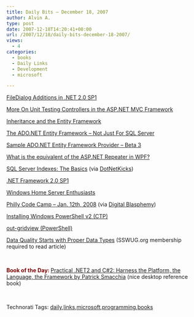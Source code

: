 ```yaml
---
title: Daily Bits – December 18, 2007
author: Alvin A.
type: post
date: 2007-12-18T14:20:41+00:00
url: /2007/12/18/daily-bits-december-18-2007/
views:
  - 4
categories:
  - books
  - Daily Links
  - Development
  - microsoft

---
```

<a href="http://www.danielmoth.com/Blog/2007/12/filedialog-additions-in-sp1.html" target="_blank">FileDialog Additions in .NET 2.0 SP1</a>

<a href="http://codebetter.com/blogs/david.hayden/archive/2007/12/17/more-on-unit-testing-controllers-in-the-asp-net-mvc-framework.aspx" target="_blank">More On Unit Testing Controllers in the ASP.NET MVC Framework</a>

<a href="http://odetocode.com/Blogs/scott/archive/2007/12/18/11624.aspx" target="_blank">Inheritance and the Entity Framework</a>

<a href="http://blogs.msdn.com/adonet/archive/2007/12/17/the-ado-net-entity-framework-not-just-for-sql-server.aspx" target="_blank">The ADO.NET Entity Framework &#8211; Not Just For SQL Server</a>

<a href="http://blogs.msdn.com/adonet/archive/2007/12/17/sample-ado-net-entity-framework-provider-beta-3.aspx" target="_blank">Sample ADO.NET Entity Framework Provider &#8211; Beta 3</a>

<a href="http://learnwpf.com/Posts/Post.aspx?postId=792650e0-19e8-4b09-b38d-71b8daa00a97" target="_blank">What is the equivalent of the ASP.NET Repeater in WPF?</a>

<a href="http://www.sqlteam.com/article/sql-server-indexes-the-basics" target="_blank">SQL Server Indexes: The Basics</a> (via <a href="http://www.dotnetkicks.com/database/SQL_Server_Indexes_The_Basics" target="_blank">DotNetKicks</a>)

<a href="http://www.danielmoth.com/Blog/2007/12/net-framework-v20-sp1.html" target="_blank">.NET Framework 2.0 SP1</a>

<a href="http://blogs.technet.com/homeserver/archive/2007/12/17/windows-home-server-enthusiasts.aspx" target="_blank">Windows Home Server Enthusiasts</a>

<a href="http://www.phillydotnet.org/Meetings/MeetingEmails/2008/January122008/tabid/603/Default.aspx" target="_blank">Philly Code Camp &#8211; Jan. 12th, 2008</a> (via <a href="http://jeremyjarrell.com/archive/2007/12/17/75.aspx" target="_blank">Digital Blasphemy</a>)

<a href="http://blogs.msdn.com/powershell/archive/2007/12/17/installing-windows-powershell-v2-ctp.aspx" target="_blank">Installing Windows PowerShell v2 (CTP)</a>

<a href="http://blogs.msdn.com/powershell/archive/2007/12/17/out-gridview.aspx" target="_blank">out-gridview (PowerShell)</a>

<a href="http://www.sswug.org/see/37142" target="_blank">Data Quality Starts with Proper Data Types</a> (SSWUG.org membership required to read article)

&nbsp;

**<font color="#800000">Book of the Day: </font>**<a href="http://www.amazon.com/Practical-Net2-Platform-Language-Framework/dp/0976613220/ref=pd_bbs_2?ie=UTF8&s=books&qid=1197987476&sr=8-2" target="_blank">Practical .NET2 and C#2: Harness the Platform, the Language, the Framework by Patrick Smacchia</a> (nice desktop reference book)

&nbsp;

<div class="wlWriterSmartContent" id="scid:C16BAC14-9A3D-4c50-9394-FBFEF7A93539:bb06c159-1d0e-4740-a571-91caf4684713" style="padding-right: 0px; display: inline; padding-left: 0px; padding-bottom: 0px; margin: 0px; padding-top: 0px">
  <!--dotnetkickit-->
</div>

<div class="wlWriterSmartContent" id="scid:0767317B-992E-4b12-91E0-4F059A8CECA8:a24cc3c9-fa84-4345-bd1b-c13d301ec388" style="padding-right: 0px; display: inline; padding-left: 0px; padding-bottom: 0px; margin: 0px; padding-top: 0px">
  Technorati Tags: <a href="http://technorati.com/tags/daily" rel="tag">daily</a>,<a href="http://technorati.com/tags/links" rel="tag">links</a>,<a href="http://technorati.com/tags/microsoft" rel="tag">microsoft</a>,<a href="http://technorati.com/tags/programming" rel="tag">programming</a>,<a href="http://technorati.com/tags/books" rel="tag">books</a>
</div>